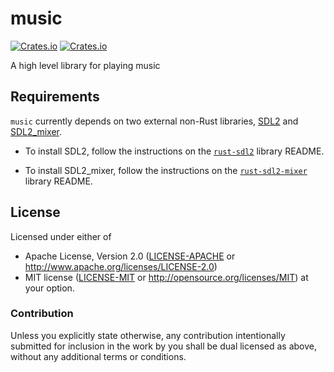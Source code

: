 # music
[![Crates.io](https://img.shields.io/crates/v/piston-music.svg)](https://crates.io/crates/piston-music)
[![Crates.io](https://img.shields.io/crates/l/piston-music.svg)](https://github.com/PistonDevelopers/music/blob/master/LICENSE-MIT)


A high level library for playing music

## Requirements

`music` currently depends on two external non-Rust libraries, [SDL2](https://www.libsdl.org/) and
[SDL2_mixer](https://www.libsdl.org/projects/SDL_mixer/).

- To install SDL2, follow the instructions on the 
[`rust-sdl2`](https://github.com/AngryLawyer/rust-sdl2#requirements) library README.

- To install SDL2_mixer, follow the instructions on the
[`rust-sdl2-mixer`](https://github.com/andelf/rust-sdl2_mixer#requirements) library README.

## License

Licensed under either of
 * Apache License, Version 2.0 ([LICENSE-APACHE](LICENSE-APACHE) or http://www.apache.org/licenses/LICENSE-2.0)
 * MIT license ([LICENSE-MIT](LICENSE-MIT) or http://opensource.org/licenses/MIT)
at your option.

### Contribution

Unless you explicitly state otherwise, any contribution intentionally submitted
for inclusion in the work by you shall be dual licensed as above, without any
additional terms or conditions.
